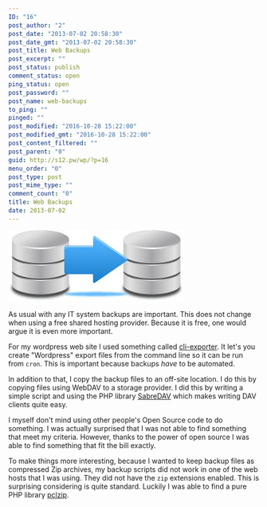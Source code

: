 ```yaml
---
ID: "16"
post_author: "2"
post_date: "2013-07-02 20:58:30"
post_date_gmt: "2013-07-02 20:58:30"
post_title: Web Backups
post_excerpt: ""
post_status: publish
comment_status: open
ping_status: open
post_password: ""
post_name: web-backups
to_ping: ""
pinged: ""
post_modified: "2016-10-28 15:22:00"
post_modified_gmt: "2016-10-28 15:22:00"
post_content_filtered: ""
post_parent: "0"
guid: http://s12.pw/wp/?p=16
menu_order: "0"
post_type: post
post_mime_type: ""
comment_count: "0"
title: Web Backups
date: 2013-07-02
---
```


![cfback](/images/2013/bb-images.jpg)

As usual with any IT system backups are important. This does not change when using a free shared hosting provider. Because it is free, one would argue it is even more important.

For my wordpress web site I used something called [cli-exporter](https://github.com/Automattic/WordPress-CLI-Exporter). It let's you create "Wordpress" export files from the command line so it can be run from `cron`. This is important because backups _have_ to be automated.

In addition to that, I copy the backup files to an off-site location. I do this by copying files using WebDAV to a storage provider. I did this by writing a simple script and using the PHP library [SabreDAV](http://code.google.com/p/sabredav/wiki/WebDAVClient) which makes writing DAV clients quite easy.

I myself don't mind using other people's Open Source code to do something. I was actually surprised that I was not able to find something that meet my criteria. However, thanks to the power of open source I was able to find something that fit the bill exactly.

To make things more interesting, because I wanted to keep backup files as compressed Zip archives, my backup scripts did not work in one of the web hosts that I was using. They did not have the `zip` extensions enabled. This is surprising considering is quite standard. Luckily I was able to find a pure PHP library [pclzip](http://www.phpconcept.net/pclzip/).
